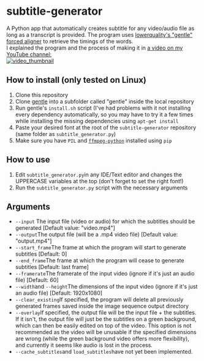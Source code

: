 
# subtitle-generator
A Python app that automatically creates subtitle for any video/audio file as long as a transcript is provided.
The program uses [lowerquality's "gentle" forced aligner](https://github.com/lowerquality/gentle) to retrieve the timings of the words.  
I explained the program and the process of making it in [a video on my YouTube channel:  
![video_thumbnail](https://i.ytimg.com/vi/8yZ-x-WuFw0/hqdefault.jpg?sqp=-oaymwEZCPYBEIoBSFXyq4qpAwsIARUAAIhCGAFwAQ==&rs=AOn4CLB6LOTtrUvG8UDAvOBLi8DAtdOpjA)](https://youtu.be/8yZ-x-WuFw0)


## How to install (only tested on Linux)
1. Clone this repository
2. Clone [gentle](https://github.com/lowerquality/gentle) into a subfolder called "gentle" inside the local repository
3. Run gentle's `install.sh` script (I've had problems with it not installing every dependency automatically, so you may have to try it a few times while installing the missing dependencies using `apt-get install`
4. Paste your desired font at the root of the `subtitle-generator` repository (same folder as `subtitle_generator.py`)
5. Make sure you have `PIL` and [`ffmpeg-python`](https://github.com/kkroening/ffmpeg-python) installed using `pip`

## How to use
1. Edit `subtitle_generator.py`in any IDE/Text editor and changes the UPPERCASE variables at the top (don't forget to set the right font!)
2. Run the `subtitle_generator.py` script with the necessary arguments

## Arguments

 - `--input` The input file (video or audio) for which the subtitles should be generated [Default value: "video.mp4"]
 - `--output`The output file (will be a .mp4 video file) [Default value: "output.mp4"]
 - `--start_frame`The frame at which the program will start to generate subtitles [Default: 0]
 - `--end_frame`The frame at which the program will cease to generate subtitles [Default: last frame]
 - `--framerate`The framerate of the input video (ignore if it's just an audio file) [Default: 60]
 - `--width`and `--height`The dimensions of the input video (ignore if it's just an audio file) [Default: 1920x1080]
 - `--clear_existing`If specified, the program will delete all previously generated frames saved inside the image sequence output directory
 - `--overlay`If specified, the output file will be the input file + the subtitles. If it isn't, the output file will just be the subtitles on a green background, which can then be easily edited on top of the video. This option is not recommended as the video will be unusable if the specified dimensions are wrong (while the green background video offers more flexibility), and currently it seems like audio is lost in the process.
 - `--cache_subtitles`and `load_subtitles`have not yet been implemented.


